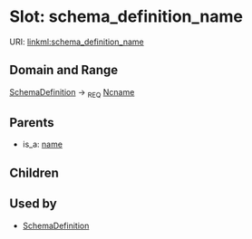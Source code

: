
# Slot: schema_definition_name




URI: [linkml:schema_definition_name](https://w3id.org/linkml/schema_definition_name)


## Domain and Range

[SchemaDefinition](SchemaDefinition.md) ->  <sub>REQ</sub>
 [Ncname](types/Ncname.md)

## Parents

 *  is_a: [name](name.md)

## Children


## Used by

 * [SchemaDefinition](SchemaDefinition.md)
